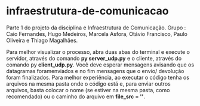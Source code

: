 # infraestrutura-de-comunicacao
Parte 1 do projeto da disciplina e Infraestrutura de Comunicação. 
Grupo : Caio Fernandes, Hugo Medeiros, Marcela Asfora, Otávio Francisco, Paulo Oliveira e Thiago Magalhães.

Para melhor visualizar o processo, abra duas abas do terminal e execute o servidor, através do comando **py server_udp.py** e o cliente,
através do comando py **client_udp.py**. Você deve esperar mensagens avisando que os datagramas foramenviados e no fim mensagens que o
envio/ devolução foram finalizados. Para melhor experiência, ao executar o código tenha os arquivos na mesma pasta onde o código está e,
para enviar outros arquivos, basta colocar o nome (se estiver na mesma pasta, como recomendado) ou o caminho do arquivo em **file_src = ''**.
